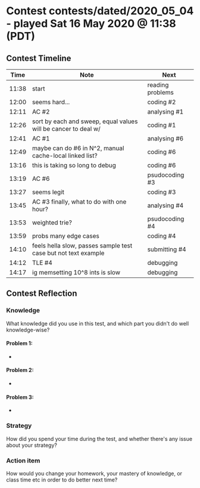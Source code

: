 # Contest contests/dated/2020_05_04 - played Sat 16 May 2020 @ 11:38 (PDT)

## Contest Timeline

| Time | Note | Next |
|----|----|----|
11:38 | start | reading problems
12:00 | seems hard... | coding #2
12:11 | AC #2 | analysing #1
12:26 | sort by each and sweep, equal values will be cancer to deal w/ | coding #1
12:41 | AC #1 | analysing #6
12:49 | maybe can do #6 in N^2, manual cache-local linked list? | coding #6
13:16 | this is taking so long to debug | coding #6
13:19 | AC #6 | psudocoding #3
13:27 | seems legit | coding #3
13:45 | AC #3 finally, what to do with one hour? | analysing #4
13:53 | weighted trie? | psudocoding #4
13:59 | probs many edge cases | coding #4
14:10 | feels hella slow, passes sample test case but not text example | submitting #4
14:12 | TLE #4 | debugging
14:17 | ig memsetting 10^8 ints is slow | debugging

## Contest Reflection

### Knowledge
What knowledge did you use in this test, and which part you didn't do well knowledge-wise?

#### Problem 1:

-

#### Problem 2:

-

#### Problem 3:

-

### Strategy
How did you spend your time during the test, and whether there's any issue about your strategy?

### Action item
How would you change your homework, your mastery of knowledge, or class time etc in order to do better next time?
